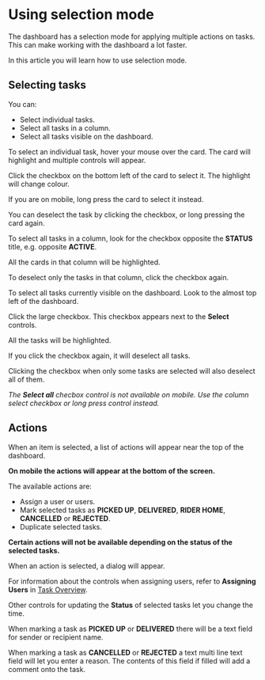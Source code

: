 # Using selection mode

The dashboard has a selection mode for applying multiple actions on tasks. This can make working with the dashboard a lot faster.

In this article you will learn how to use selection mode.

## Selecting tasks

You can:

* Select individual tasks.
* Select all tasks in a column.
* Select all tasks visible on the dashboard.

To select an individual task, hover your mouse over the card. The card will highlight and multiple controls will appear.

Click the checkbox on the bottom left of the card to select it. The highlight will change colour.

If you are on mobile, long press the card to select it instead.

You can deselect the task by clicking the checkbox, or long pressing the card again.

To select all tasks in a column, look for the checkbox opposite the **STATUS** title, e.g. opposite **ACTIVE**.

All the cards in that column will be highlighted.

To deselect only the tasks in that column, click the checkbox again.

To select all tasks currently visible on the dashboard. Look to the almost top left of the dashboard.

Click the large checkbox. This checkbox appears next to the **Select** controls.

All the tasks will be highlighted.

If you click the checkbox again, it will deselect all tasks.

Clicking the checkbox when only some tasks are selected will also deselect all of them.

*The **Select all** checbox control is not available on mobile. Use the column select checkbox or long press control instead.*

## Actions

When an item is selected, a list of actions will appear near the top of the dashboard.

**On mobile the actions will appear at the bottom of the screen.**

The available actions are:

* Assign a user or users.
* Mark selected tasks as **PICKED UP**, **DELIVERED**, **RIDER HOME**, **CANCELLED** or **REJECTED**.
* Duplicate selected tasks.

**Certain actions will not be available depending on the status of the selected tasks.**

When an action is selected, a dialog will appear.

For information about the controls when assigning users, refer to **Assigning Users** in [Task Overview](Task-overview.md).

Other controls for updating the **Status** of selected tasks let you change the time.

When marking a task as **PICKED UP** or **DELIVERED** there will be a text field for sender or recipient name.

When marking a task as **CANCELLED** or **REJECTED** a text multi line text field will let you enter a reason. The contents of this field if filled will add a comment onto the task.
